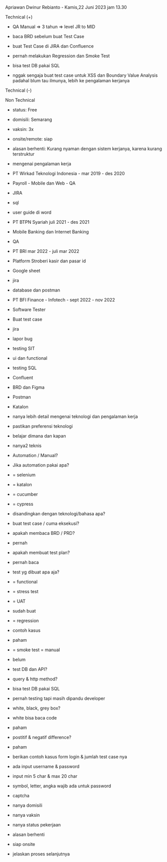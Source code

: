 Apriawan Dwinur Rebianto - Kamis,22 Juni 2023 jam 13.30  

  

Technical (+)  

- QA Manual => 3 tahun => level JR to MID  
    
- baca BRD sebelum buat Test Case  
    
- buat Test Case di JIRA dan Confluence  
    
- pernah melakukan Regression dan Smoke Test  
    
- bisa test DB pakai SQL  
    
- nggak sengaja buat test case untuk XSS dan Boundary Value Analysis padahal blum tau ilmunya, lebih ke pengalaman kerjanya  
    

Technical (-)  

  

Non Technical  

- status: Free  
    
- domisili: Semarang  
    
- vaksin: 3x  
    
- onsite/remote: siap  
    
- alasan berhenti: Kurang nyaman dengan sistem kerjanya, karena kurang terstruktur  
    

  

  

- mengenai pengalaman kerja  
    

- PT Wirkad Teknologi Indonesia - mar 2019 - des 2020    
    

- Payroll - Mobile dan Web - QA  
    
- JIRA  
    
- sql  
    
- user guide di word  
    

- PT BTPN Syariah juli 2021 - des 2021  
    

- Mobile Banking dan Internet Banking  
    
- QA   
    

- PT BRI mar 2022 - juli mar 2022  
    

- Platform Stroberi kasir dan pasar id  
    
- Google sheet  
    
- jira  
    
- database dan postman  
    

- PT BFI Finance - Infotech - sept 2022 - nov 2022  
    

- Software Tester  
    
- Buat test case  
    
- jira  
    
- lapor bug  
    
- testing SIT  
    
- ui dan functional  
    
- testing SQL  
    
- Confluent  
    
- BRD dan Figma  
    
- Postman  
    
- Katalon  
    

- nanya lebih detail mengenai teknologi dan pengalaman kerja  
    
- pastikan preferensi teknologi  
    
- belajar dimana dan kapan  
    
- nanya2 teknis  
    

- Automation / Manual?  
    
- Jika automation pakai apa?  
    

- = selenium  
    
- = katalon  
    
- = cucumber  
    
- = cypress  
    
- disandingkan dengan teknologi/bahasa apa?  
    

- buat test case / cuma eksekusi?  
    

- apakah membaca BRD / PRD?  
    

- pernah  
    

- apakah membuat test plan?  
    

- pernah baca  
    

- test yg dibuat apa aja?  
    

- = functional  
    
- = stress test  
    
- = UAT  
    

- sudah buat  
    

- = regression  
    

- contoh kasus  
    
- paham  
    

- = smoke test = manual  
    

- belum  
    

- test DB dan API?  
    

- query & http method?  
    
- bisa test DB pakai SQL  
    
- pernah testing tapi masih dipandu developer  
    

- white, black, grey box?  
    

- white bisa baca code  
    
- paham  
    

- postitif & negatif difference?  
    

- paham  
    

- berikan contoh kasus form login & jumlah test case nya  
    

- ada input username & password  
    
- input min 5 char & max 20 char  
    
- symbol, letter, angka wajib ada untuk password  
    
- captcha  
    

- nanya domisili  
    
- nanya vaksin  
    
- nanya status pekerjaan  
    
- alasan berhenti  
    
- siap onsite  
    
- jelaskan proses selanjutnya
